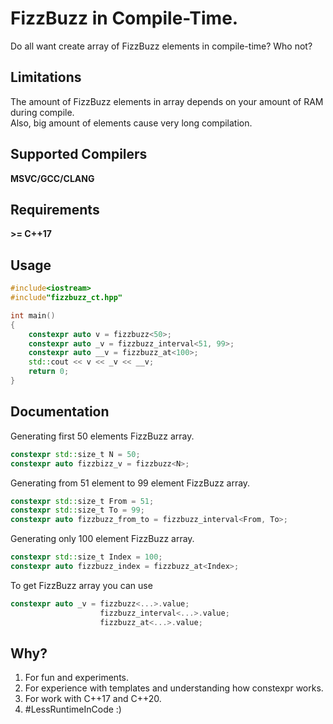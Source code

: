 # FizzBuzz in Compile-Time.
Do all want create array of FizzBuzz elements in compile-time? Who not?

## Limitations
The amount of FizzBuzz elements in array depends on your amount of RAM during compile.\
Also, big amount of elements cause very long compilation.

## Supported Compilers
**MSVC/GCC/CLANG**

## Requirements
**>= C++17**

## Usage
```cpp
#include<iostream>
#include"fizzbuzz_ct.hpp"

int main()
{
    constexpr auto v = fizzbuzz<50>;
    constexpr auto _v = fizzbuzz_interval<51, 99>;
    constexpr auto __v = fizzbuzz_at<100>;
    std::cout << v << _v << __v;
    return 0;
}
```

## Documentation
Generating first 50 elements FizzBuzz array.
```cpp
constexpr std::size_t N = 50;
constexpr auto fizzbizz_v = fizzbuzz<N>; 
```
Generating from 51 element to 99 element FizzBuzz array.
```cpp
constexpr std::size_t From = 51;
constexpr std::size_t To = 99;
constexpr auto fizzbuzz_from_to = fizzbuzz_interval<From, To>;
```
Generating only 100 element FizzBuzz array.
```cpp
constexpr std::size_t Index = 100;
constexpr auto fizzbuzz_index = fizzbuzz_at<Index>;
```
To get FizzBuzz array you can use
```cpp
constexpr auto _v = fizzbuzz<...>.value;
                    fizzbuzz_interval<...>.value;
                    fizzbuzz_at<...>.value;
```

## Why?
1. For fun and experiments.
2. For experience with templates and understanding how constexpr works.
3. For work with C++17 and C++20.
4. #LessRuntimeInCode :)
